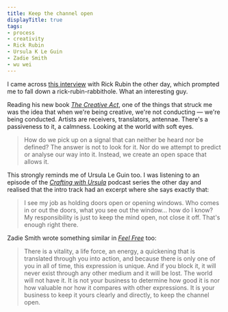 ```yaml
---
title: Keep the channel open
displayTitle: true
tags: 
- process
- creativity
- Rick Rubin
- Ursula K Le Guin
- Zadie Smith
- wu wei
---
```


I came across [this interview](https://www.cbsnews.com/news/rick-rubin-60-minutes-2023-01-15/) with Rick Rubin the other day, which prompted me to fall down a rick-rubin-rabbithole. What an interesting guy. 

Reading his new book [*The Creative Act*](https://www.theguardian.com/books/2023/jan/10/the-creative-act-a-way-of-being-by-rick-rubin-review-thoughts-of-the-bearded-beat-master), one of the things that struck me was the idea that when we're being creative, we're not conducting — we're being conducted. Artists are receivers, translators, antennae. There's a passiveness to it, a calmness. Looking at the world with soft eyes.

> How do we pick up on a signal that can neither be heard nor be defined? The answer is not to look for it. Nor do we attempt to predict or analyse our way into it. Instead, we create an open space that allows it.

This strongly reminds me of Ursula Le Guin too. I was listening to an episode of the [*Crafting with Ursula*](https://tinhouse.com/th_podcast_cat/crafting-with-ursula/) podcast series the other day and realised that the intro track had an excerpt where she says exactly that:

> I see my job as holding doors open or opening windows. Who comes in or out the doors, what you see out the window… how do I know? My responsibility is just to keep the mind open, not close it off. That's enough right there.

Zadie Smith wrote something similar in [*Feel Free*](https://en.wikipedia.org/wiki/Feel_Free_(Smith_book)) too:

> There is a vitality, a life force, an energy, a quickening that is translated through you into action, and because there is only one of you in all of time, this expression is unique. And if you block it, it will never exist through any other medium and it will be lost. The world will not have it. It is not your business to determine how good it is nor how valuable nor how it compares with other expressions. It is your business to keep it yours clearly and directly, to keep the channel open.